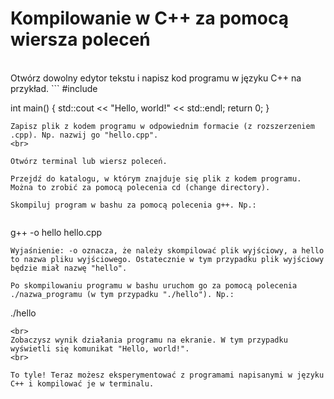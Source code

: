 <h1>Kompilowanie w C++ za pomocą wiersza poleceń</h1>

<br>
Otwórz dowolny edytor tekstu i napisz kod programu w języku C++ na przykład.
```
#include <iostream>

int main()
{
    std::cout << "Hello, world!" << std::endl;
    return 0;
}
```
Zapisz plik z kodem programu w odpowiednim formacie (z rozszerzeniem .cpp). Np. nazwij go "hello.cpp".
<br>

Otwórz terminal lub wiersz poleceń.

Przejdź do katalogu, w którym znajduje się plik z kodem programu. Można to zrobić za pomocą polecenia cd (change directory).

Skompiluj program w bashu za pomocą polecenia g++. Np.:


```
g++ -o hello hello.cpp
```
Wyjaśnienie: -o oznacza, że należy skompilować plik wyjściowy, a hello to nazwa pliku wyjściowego. Ostatecznie w tym przypadku plik wyjściowy będzie miał nazwę "hello".

Po skompilowaniu programu w bashu uruchom go za pomocą polecenia ./nazwa_programu (w tym przypadku "./hello"). Np.:

```
./hello
```
<br>
Zobaczysz wynik działania programu na ekranie. W tym przypadku wyświetli się komunikat "Hello, world!".
<br>

To tyle! Teraz możesz eksperymentować z programami napisanymi w języku C++ i kompilować je w terminalu.



